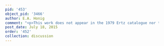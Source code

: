 ```yaml
---
pid: '453'
object_pid: '3466'
author: E.A. Honig
comment: "<p>This work does not appear in the 1979 Ertz catalogue nor the Honig Database.</p>"
post_date: July 18, 2015
order: '452'
collection: discussion
---
```

